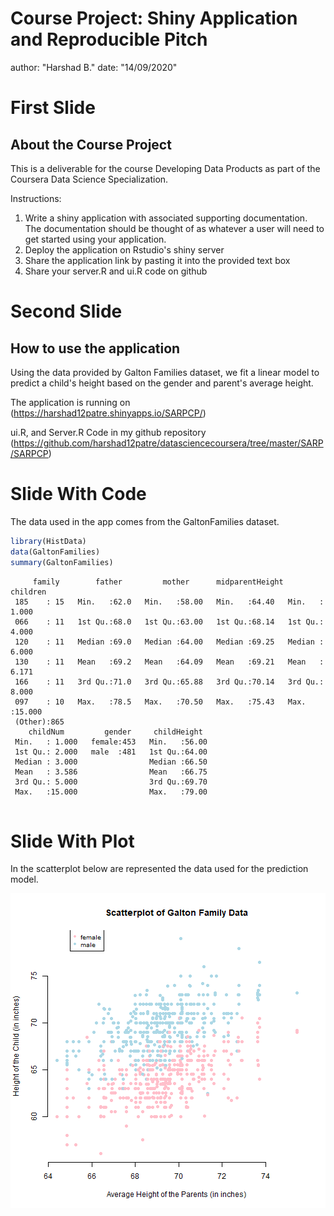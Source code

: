 Course Project: Shiny Application and Reproducible Pitch
========================================================
author: "Harshad B."
date: "14/09/2020"

First Slide
========================================================

## About the Course Project

This is a deliverable for the course Developing Data Products as part of the Coursera Data Science Specialization.

Instructions:

1. Write a shiny application with associated supporting documentation. The documentation should be thought of as whatever a user will need to get started using your application.
2. Deploy the application on Rstudio's shiny server
3. Share the application link by pasting it into the provided text box
4. Share your server.R and ui.R code on github

Second Slide
========================================================

## How to use the application

Using the data provided by Galton Families dataset, we fit a linear model to predict a child's height based on the gender and parent's average height.

The application is running on 
(https://harshad12patre.shinyapps.io/SARPCP/)

ui.R, and Server.R Code in my github repository
(https://github.com/harshad12patre/datasciencecoursera/tree/master/SARP/SARPCP)

Slide With Code
========================================================

The data used in the app comes from the GaltonFamilies dataset. 


```r
library(HistData)
data(GaltonFamilies)
summary(GaltonFamilies)
```

```
     family        father         mother      midparentHeight    children     
 185    : 15   Min.   :62.0   Min.   :58.00   Min.   :64.40   Min.   : 1.000  
 066    : 11   1st Qu.:68.0   1st Qu.:63.00   1st Qu.:68.14   1st Qu.: 4.000  
 120    : 11   Median :69.0   Median :64.00   Median :69.25   Median : 6.000  
 130    : 11   Mean   :69.2   Mean   :64.09   Mean   :69.21   Mean   : 6.171  
 166    : 11   3rd Qu.:71.0   3rd Qu.:65.88   3rd Qu.:70.14   3rd Qu.: 8.000  
 097    : 10   Max.   :78.5   Max.   :70.50   Max.   :75.43   Max.   :15.000  
 (Other):865                                                                  
    childNum         gender     childHeight   
 Min.   : 1.000   female:453   Min.   :56.00  
 1st Qu.: 2.000   male  :481   1st Qu.:64.00  
 Median : 3.000                Median :66.50  
 Mean   : 3.586                Mean   :66.75  
 3rd Qu.: 5.000                3rd Qu.:69.70  
 Max.   :15.000                Max.   :79.00  
                                              
```

Slide With Plot
========================================================

In the scatterplot below are represented the data used for the prediction model.

![plot of chunk plot](SARP_presentation-figure/plot-1.png)
